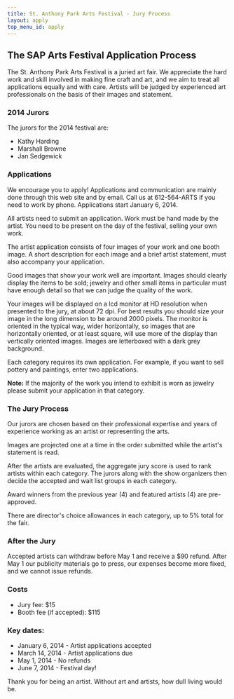 ```yaml
---
title: St. Anthony Park Arts Festival - Jury Process
layout: apply
top_menu_id: apply
---
```

## The SAP Arts Festival Application Process

The St. Anthony Park Arts Festival is a juried art fair. 
We appreciate the hard work and 
skill involved in making fine craft and art, and we aim to treat 
all applications equally and with care. 
Artists will be  judged by experienced art professionals on the basis
of their images and statement.

### 2014 Jurors

The jurors for the 2014 festival are:

- Kathy Harding
- Marshall Browne
- Jan Sedgewick

### Applications

We encourage you to apply! 
Applications and communication are mainly done through this 
web site and by email. 
Call us at 612-564-ARTS if you need to work by phone.
Applications start January 6, 2014.

All artists need to submit an application. Work must be hand made
by the artist. You need to be present on the day of the festival,
selling your own work.

The artist application consists of four images of your work and one booth
image. A short description for each image and a brief artist
statement, must also accompany your application.

Good images that show your work well are important.
Images should clearly display the items to be
sold; jewelry and other small items in particular must have
enough detail so that we can judge the quality of the work.

Your images will be displayed on a lcd monitor at HD resolution 
when presented to the jury, at about 72 dpi. 
For best results you should size your image in the 
long dimension to be around 2000 pixels. 
The monitor is oriented in the typical way, wider horizontally, so images 
that are horizontally oriented, or at least square, will use more of the display than 
vertically oriented images. 
Images are letterboxed with a dark grey background.

Each category requires its own application. For example, 
if you want to sell pottery and paintings, enter two applications.

**Note:** If the majority of the work you intend to exhibit is worn as jewelry
please submit your application in that category.

### The Jury Process

Our jurors are chosen based on their professional expertise and years
of experience working as an artist or representing the arts.

Images are projected one at a time in the order submitted while the
artist's statement is read.

After the artists are evaluated, the aggregate jury score is used to
rank artists within each category.  The jurors along with the show
organizers then decide the accepted and wait list groups in each
category.

Award winners from the previous year (4) and featured artists (4) are
pre-approved.

There are director's choice allowances in each category, 
up to 5% total for the fair.

### After the Jury

Accepted artists can withdraw before May 1 and receive a $90 refund. 
After May 1 our publicity materials go to press, our expenses become more fixed, 
and we cannot issue refunds.

### Costs

- Jury fee: $15
- Booth fee (if accepted): $115

### Key dates:

- January 6, 2014 - Artist applications accepted 
- March 14, 2014 - Artist applications due
- May 1, 2014 - No refunds
- June 7, 2014 - Festival day!

Thank you for being an artist. Without art and artists, how dull
living would be.

